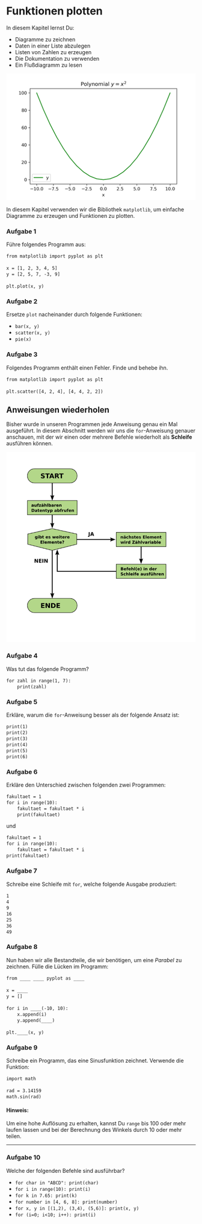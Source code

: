 
# Funktionen plotten

In diesem Kapitel lernst Du:

* Diagramme zu zeichnen
* Daten in einer Liste abzulegen
* Listen von Zahlen zu erzeugen
* Die Dokumentation zu verwenden
* Ein Flußdiagramm zu lesen

![](../images/plot.png)

In diesem Kapitel verwenden wir die Bibliothek `matplotlib`, um  einfache Diagramme zu erzeugen und Funktionen zu plotten.

### Aufgabe 1

Führe folgendes Programm aus:

    from matplotlib import pyplot as plt

    x = [1, 2, 3, 4, 5]
    y = [2, 5, 7, -3, 9]

    plt.plot(x, y)

### Aufgabe 2

Ersetze `plot` nacheinander durch folgende Funktionen:

* `bar(x, y)`
* `scatter(x, y)`
* `pie(x)`

### Aufgabe 3

Folgendes Programm enthält einen Fehler. Finde und behebe ihn.

    from matplotlib import pyplot as plt

    plt.scatter([4, 2, 4], [4, 4, 2, 2])

## Anweisungen wiederholen


Bisher wurde in unseren Programmen jede Anweisung genau ein Mal ausgeführt. In diesem Abschnitt werden wir uns die `for`-Anweisung genauer anschauen, mit der wir einen oder mehrere Befehle wiederholt als **Schleife** ausführen können.

![Schleife](../images/schleife_python.png)

### Aufgabe 4

Was tut das folgende Programm?

    for zahl in range(1, 7):
        print(zahl)


### Aufgabe 5

Erkläre, warum die `for`-Anweisung besser als der folgende Ansatz ist:

    print(1)
    print(2)
    print(3)
    print(4)
    print(5)
    print(6)

### Aufgabe 6

Erkläre den Unterschied zwischen folgenden zwei Programmen:

    fakultaet = 1
    for i in range(10):
        fakultaet = fakultaet * i
        print(fakultaet)

und

    fakultaet = 1
    for i in range(10):
        fakultaet = fakultaet * i
    print(fakultaet)


### Aufgabe 7

Schreibe eine Schleife mit `for`, welche folgende Ausgabe produziert:

    1
    4
    9
    16
    25
    36
    49


### Aufgabe 8

Nun haben wir alle Bestandteile, die wir benötigen, um eine *Parabel* zu zeichnen.
Fülle die Lücken im Programm:

    from ____ ____ pyplot as ____

    x = ____
    y = []

    for i in ____(-10, 10):
        x.append(i)
        y.append(____)

    plt.____(x, y)

### Aufgabe 9

Schreibe ein Programm, das eine Sinusfunktion zeichnet. Verwende die Funktion:

    import math

    rad = 3.14159
    math.sin(rad)

#### Hinweis:

Um eine hohe Auflösung zu erhalten, kannst Du `range` bis 100 oder mehr laufen lassen und bei der Berechnung des Winkels durch 10 oder mehr teilen.

----

### Aufgabe 10

Welche der folgenden Befehle sind ausführbar?

* `for char in "ABCD": print(char)`
* `for i in range(10): print(i)`
* `for k in 7.65: print(k)`
* `for number in [4, 6, 8]: print(number)`
* `for x, y in [(1,2), (3,4), (5,6)]: print(x, y)`
* `for (i=0; i<10; i++): print(i)`
